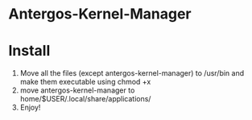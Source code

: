 # Antergos-Kernel-Manager

# Install

1. Move all the files (except antergos-kernel-manager) to /usr/bin and make them executable using chmod +x
2. move antergos-kernel-manager to home/$USER/.local/share/applications/
3. Enjoy!
